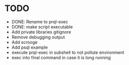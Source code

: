 # TODO

- DONE: Rename to prql-exec
- DONE: make script executable
- Add private libraries gitignore
- Remove debugging output
- Add scrooge
- Add psql example
- execute prql-exec in subshell to not pollute environment
- exec into final command in case it is long running
